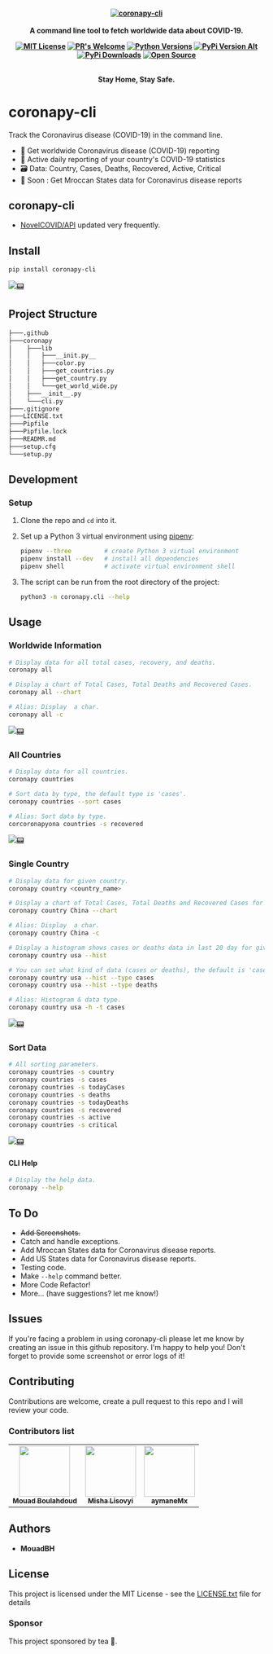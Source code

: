 <h4 align="center">
    <a href="https://github.com/MouadBH/coronapy-cli">
        <img src="https://github.com/MouadBH/coronapy-cli/raw/master/.github/corona.png" alt="coronapy-cli" />
    </a>
    <br>
    <br>
    A command line tool to fetch worldwide data about COVID-19.
    <br>

[![MIT License](https://img.shields.io/github/license/MouadBH/coronapy-cli?style=flat)](https://github.com/MouadBH/coronapy-cli/blob/master/LICENSE.txt) [![PR's Welcome](https://img.shields.io/badge/PRs-welcome-brightgreen.svg?style=flat)](http://makeapullrequest.com)   [![Python Versions](https://img.shields.io/pypi/pyversions/coronapy-cli.svg)](https://pypi.python.org/pypi/coronapy-cli/) [![PyPi Version Alt](https://badge.fury.io/py/coronapy-cli.svg)](https://pypi.python.org/pypi/coronapy-cli/)   [![PyPi Downloads](https://pepy.tech/badge/coronapy-cli)](http://pepy.tech/project/coronapy-cli) [![Open Source](https://badges.frapsoft.com/os/v1/open-source.svg?v=103)](https://opensource.org/)

<br>
Stay Home, Stay Safe.
</h4>

# coronapy-cli

Track the Coronavirus disease (COVID-19) in the command line.

- 🚀 Get worldwide Coronavirus disease (COVID-19) reporting
- 🤯 Active daily reporting of your country's COVID-19 statistics
- 🗃️ Data: Country, Cases, Deaths, Recovered, Active, Critical
- 🥃  Soon : Get Mroccan States data for Coronavirus disease reports

## coronapy-cli
- [NovelCOVID/API](https://github.com/NovelCOVID/API/) updated very frequently.

## Install

```sh
pip install coronapy-cli

```

[![📟](./.github/install.gif)](./../../)

## Project Structure

```sh
├───.github
├───coronapy
│    ├───lib
│    │   ├───__init.py__
│    │   ├───color.py
│    │   ├───get_countries.py
│    │   ├───get_country.py
│    │   └───get_world_wide.py
│    ├───__init__.py
│    └───cli.py
├───.gitignore
├───LICENSE.txt
├───Pipfile
├───Pipfile.lock
├───READMR.md
├───setup.cfg
└───setup.py
```

## Development

### Setup

1. Clone the repo and `cd` into it.

2. Set up a Python 3 virtual environment using [pipenv](https://docs.pipenv.org):
   ```bash
   pipenv --three         # create Python 3 virtual environment
   pipenv install --dev   # install all dependencies
   pipenv shell           # activate virtual environment shell
   ```

3. The script can be run from the root directory of the project:
   ```bash
   python3 -m coronapy.cli --help
   ```


## Usage

### Worldwide Information

```sh
# Display data for all total cases, recovery, and deaths.
coronapy all

# Display a chart of Total Cases, Total Deaths and Recovered Cases.
coronapy all --chart

# Alias: Display  a char.
coronapy all -c
```

[![📟](./.github/all.gif)](./../../)

### All Countries

```sh
# Display data for all countries.
coronapy countries

# Sort data by type, the default type is 'cases'.
coronapy countries --sort cases

# Alias: Sort data by type.
corcoronapyona countries -s recovered
```

[![📟](./.github/countries.gif)](./../../)

### Single Country

```sh
# Display data for given country.
coronapy country <country_name>

# Display a chart of Total Cases, Total Deaths and Recovered Cases for given country i.e. China.
coronapy country China --chart

# Alias: Display  a char.
coronapy country China -c

# Display a histogram shows cases or deaths data in last 20 day for given country i.e. USA.
coronapy country usa --hist

# You can set what kind of data (cases or deaths), the default is 'cases'.
coronapy country usa --hist --type cases
coronapy country usa --hist --type deaths

# Alias: Histogram & data type.
coronapy country usa -h -t cases
```

[![📟](./.github/country.gif)](./../../)


### Sort Data

```sh
# All sorting parameters.
coronapy countries -s country
coronapy countries -s cases
coronapy countries -s todayCases
coronapy countries -s deaths
coronapy countries -s todayDeaths
coronapy countries -s recovered
coronapy countries -s active
coronapy countries -s critical
```

[![📟](./.github/sort.gif)](./../../)

#### CLI Help

```sh
# Display the help data.
coronapy --help
```

## To Do
- ~~Add Screenshots.~~
- Catch and handle exceptions.
- Add Mroccan States data for Coronavirus disease reports.
- Add US States data for Coronavirus disease reports.
- Testing code.
- Make ```--help``` command better.
- More Code Refactor!
- More... (have suggestions? let me know!)

## Issues

If you're facing a problem in using coronapy-cli please let me know by creating an issue in this github repository. I'm happy to help you! Don't forget to provide some screenshot or error logs of it!

## Contributing

Contributions are welcome, create a pull request to this repo and I will review your code.

### Contributors list

<table>
  <tr>
    <td align="center"><a href="https://github.com/MouadBH"><img src="https://avatars.githubusercontent.com/u/28781942?v=3" width="100px;" alt=""/><br /><sub><b>Mouad Boulahdoud</b></sub></a></td>
    <td align="center"><a href="https://github.com/mlisovyi"><img src="https://avatars.githubusercontent.com/u/10157590?v=3" width="100px;" alt=""/><br /><sub><b>Misha Lisovyi</b></sub></a></td>
    <td align="center"><a href="https://github.com/aymaneMx"><img src="https://avatars2.githubusercontent.com/u/30264095?v=4" width="100px;" alt=""/><br /><sub><b>aymaneMx </b></sub></td>  
  </tr>
</table>

## Authors

* **MouadBH**

## License

This project is licensed under the MIT License - see the [LICENSE.txt](LICENSE.txt) file for details

### Sponsor
This project sponsored by tea 🥃.